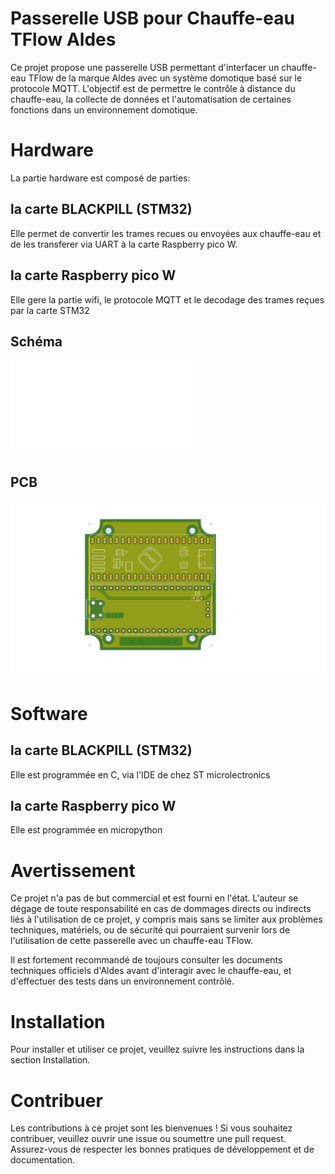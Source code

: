 # Passerelle USB pour Chauffe-eau TFlow Aldes

Ce projet propose une passerelle USB permettant d'interfacer un chauffe-eau TFlow de la marque Aldes avec un système domotique basé sur le protocole MQTT. L'objectif est de permettre le contrôle à distance du chauffe-eau, la collecte de données et l'automatisation de certaines fonctions dans un environnement domotique.

# Hardware
  La partie hardware est composé de parties:

## la carte BLACKPILL (STM32)
  Elle permet de convertir les trames recues ou envoyées aux chauffe-eau et de les transferer via UART à la carte Raspberry pico W.

## la carte Raspberry pico W
  Elle gere la partie wifi, le protocole MQTT et le decodage des trames reçues par la carte STM32

## Schéma
![Schéma](schéma.pdf)
  
## PCB
![PCB](pcb.jpg)

# Software

## la carte BLACKPILL (STM32)
  Elle est programmée en C, via l'IDE de chez ST microlectronics

## la carte Raspberry pico W
  Elle est programmée en micropython
  
# Avertissement

Ce projet n'a pas de but commercial et est fourni en l'état. L'auteur se dégage de toute responsabilité en cas de dommages directs ou indirects liés à l'utilisation de ce projet, y compris mais sans se limiter aux problèmes techniques, matériels, ou de sécurité qui pourraient survenir lors de l'utilisation de cette passerelle avec un chauffe-eau TFlow.

Il est fortement recommandé de toujours consulter les documents techniques officiels d'Aldes avant d'interagir avec le chauffe-eau, et d'effectuer des tests dans un environnement contrôlé.
# Installation

Pour installer et utiliser ce projet, veuillez suivre les instructions dans la section Installation.
# Contribuer

Les contributions à ce projet sont les bienvenues ! Si vous souhaitez contribuer, veuillez ouvrir une issue ou soumettre une pull request. Assurez-vous de respecter les bonnes pratiques de développement et de documentation.
